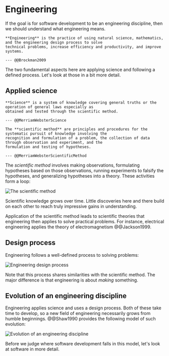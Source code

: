 # Engineering

If the goal is for software development to be an engineering discipline, then we should understand what
engineering means.

```admonish tldr title="Definition"
**Engineering** is the practice of using natural science, mathematics, and the engineering design process to solve
technical problems, increase efficiency and productivity, and improve systems.

--- @@Brockman2009
```

The two fundamental aspects here are applying science and following a defined process.
Let's look at those in a bit more detail.


## Applied science

```admonish tldr title="Definition"
**Science** is a system of knowledge covering general truths or the operation of general laws especially as
obtained and tested through the scientific method.

--- @@MerriamWebsterScience
```

```admonish tldr title="Definition"
The **scientific method** are principles and procedures for the systematic pursuit of knowledge involving the
recognition and formulation of a problem, the collection of data through observation and experiment, and the
formulation and testing of hypotheses.

--- @@MerriamWebsterScientificMethod
```

The _scientific method_ involves making observations, formulating hypotheses based on those observations,
running experiments to falsify the hypotheses, and generalizing hypotheses into a theory.
These activities form a loop:

![The scientific method](https://s3-us-west-2.amazonaws.com/courses-images-archive-read-only/wp-content/uploads/sites/902/2015/02/23224503/CNX_Psych_02_01_Method.jpg)

Scientific knowledge grows over time.
Little discoveries here and there build on each other to reach truly impressive gains in understanding.

Application of the scientific method leads to scientific theories that engineering then applies to solve practical
problems.
For instance, electrical engineering applies the theory of electromagnetism @@Jackson1999.


## Design process

Engineering follows a well-defined process to solving problems:

![Engineering design process](https://1.bp.blogspot.com/-kX4k9R-xwe4/WOUZJHg2SFI/AAAAAAAAA1M/74nGctp1OtQb79drZTlEsOCmd4ZXISQsQCEw/s1600/engineering-design-process.jpg)

Note that this process shares similarities with the scientific method.
The major difference is that engineering is about _making_ something.


## Evolution of an engineering discipline

Engineering applies science and uses a design process.
Both of these take time to develop, so a new field of engineering necessarily grows from humble beginnings.
@@Shaw1990 provides the following model of such evolution:

![Evolution of an engineering discipline](https://www.researchgate.net/profile/Trevor-Bihl/publication/339029049/figure/download/fig2/AS:854876443660288@1580829835253/Shaws-Model-of-the-evolution-of-engineering-disciplines-from-14.png)

Before we judge where software development falls in this model, let's look at software in more detail.
